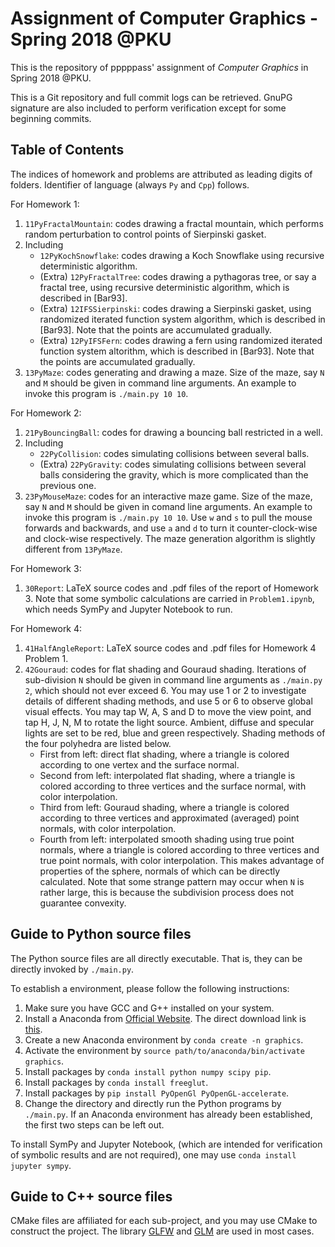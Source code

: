 # Assignment of Computer Graphics - Spring 2018 @PKU

This is the repository of pppppass' assignment of *Computer Graphics* in Spring 2018 @PKU.

This is a Git repository and full commit logs can be retrieved. GnuPG signature are also included to perform verification except for some beginning commits.

## Table of Contents

The indices of homework and problems are attributed as leading digits of folders. Identifier of language (always `Py` and `Cpp`) follows.

For Homework 1:
1. `11PyFractalMountain`: codes drawing a fractal mountain, which performs random perturbation to control points of Sierpinski gasket.
2. Including
    - `12PyKochSnowflake`: codes drawing a Koch Snowflake using recursive deterministic algorithm.
    - (Extra) `12PyFractalTree`: codes drawing a pythagoras tree, or say a fractal tree, using recursive deterministic algorithm, which is described in [Bar93].
    - (Extra) `12IFSSierpinski`: codes drawing a Sierpinski gasket, using randomized iterated function system algorithm, which is described in [Bar93]. Note that the points are accumulated gradually.
    - (Extra) `12PyIFSFern`: codes drawing a fern using randomized iterated function system altorithm, which is described in [Bar93]. Note that the points are accumulated gradually.
3. `13PyMaze`: codes generating and drawing a maze. Size of the maze, say `N` and `M` should be given in command line arguments. An example to invoke this program is `./main.py 10 10`.

For Homework 2:
1. `21PyBouncingBall`: codes for drawing a bouncing ball restricted in a well.
2. Including
    - `22PyCollision`: codes simulating collisions between several balls.
    - (Extra) `22PyGravity`: codes simulating collisions between several balls considering the gravity, which is more complicated than the previous one.
3. `23PyMouseMaze`: codes for an interactive maze game. Size of the maze, say `N` and `M` should be given in comand line arguments. An example to invoke this program is `./main.py 10 10`. Use `w` and `s` to pull the mouse forwards and backwards, and use `a` and `d` to turn it counter-clock-wise and clock-wise respectively. The maze generation algorithm is slightly different from `13PyMaze`.

For Homework 3:
1. `30Report`: LaTeX source codes and .pdf files of the report of Homework 3. Note that some symbolic calculations are carried in `Problem1.ipynb`, which needs SymPy and Jupyter Notebook to run.

For Homework 4:
1. `41HalfAngleReport`: LaTeX source codes and .pdf files for Homework 4 Problem 1.
2. `42Gouraud`: codes for flat shading and Gouraud shading. Iterations of sub-division `N` should be given in command line arguments as `./main.py 2`, which should not ever exceed 6. You may use 1 or 2 to investigate details of different shading methods, and use 5 or 6 to observe global visual effects. You may tap W, A, S and D to move the view point, and tap H, J, N, M to rotate the light source. Ambient, diffuse and specular lights are set to be red, blue and green respectively. Shading methods of the four polyhedra are listed below.
    - First from left: direct flat shading, where a triangle is colored according to one vertex and the surface normal.
    - Second from left: interpolated flat shading, where a triangle is colored according to three vertices and the surface normal, with color interpolation.
    - Third from left: Gouraud shading, where a triangle is colored according to three vertices and approximated (averaged) point normals, with color interpolation.
    - Fourth from left: interpolated smooth shading using true point normals, where a triangle is colored according to three vertices and true point normals, with color interpolation. This makes advantage of properties of the sphere, normals of which can be directly calculated.
Note that some strange pattern may occur when `N` is rather large, this is because the subdivision process does not guarantee convexity.

## Guide to Python source files

The Python source files are all directly executable. That is, they can be directly invoked by `./main.py`.

To establish a environment, please follow the following instructions:
1. Make sure you have GCC and G++ installed on your system.
2. Install a Anaconda from [Official Website](https://www.anaconda.com/download/). The direct download link is [this](https://repo.continuum.io/archive/Anaconda3-5.1.0-Linux-x86_64.sh).
3. Create a new Anaconda environment by `conda create -n graphics`.
4. Activate the environment by `source path/to/anaconda/bin/activate graphics`.
5. Install packages by `conda install python numpy scipy pip`.
6. Install packages by `conda install freeglut`.
7. Install packages by `pip install PyOpenGl PyOpenGL-accelerate`.
8. Change the directory and directly run the Python programs by `./main.py`.
If an Anaconda environment has already been established, the first two steps can be left out.

To install SymPy and Jupyter Notebook, (which are intended for verification of symbolic results and are not required), one may use `conda install jupyter sympy`.

## Guide to C++ source files

CMake files are affiliated for each sub-project, and you may use CMake to construct the project. The library [GLFW](http://www.glfw.org/) and [GLM]() are used in most cases.

